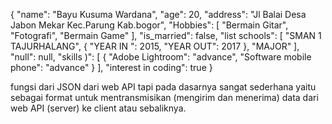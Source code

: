 {
  "name": "Bayu Kusuma Wardana",
  "age": 20,
  "address": "Jl Balai Desa Jabon Mekar Kec.Parung Kab.bogor",
  "Hobbies": [
    "Bermain Gitar",
    "Fotografi",
    "Bermain Game"
  ],
  "is_married": false,
  "list schools": [
    "SMAN 1 TAJURHALANG",
    {
      "YEAR IN ": 2015,
      "YEAR OUT": 2017
    },
    "MAJOR"
  ],
  "null": null,
  "skills )": [
    {
      "Adobe Lightroom": "advance",
      "Software mobile phone": "advance"
    }
  ],
  "interest in coding": true
}

 fungsi dari JSON dari web API tapi pada dasarnya sangat sederhana yaitu sebagai format untuk mentransmisikan (mengirim dan menerima) data dari web API (server) ke client atau sebaliknya.
